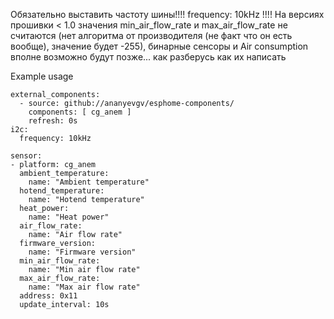 Обязательно выставить частоту шины!!!!   frequency: 10kHz   !!!!
На версиях прошивки < 1.0 значения min_air_flow_rate и max_air_flow_rate не считаются (нет алгоритма от производителя (не факт что он есть вообще), значение будет -255), бинарные сенсоры и Air consumption вполне возможно будут позже... как разберусь как их написать

Example usage

```
external_components:
  - source: github://ananyevgv/esphome-components/
    components: [ cg_anem ]
    refresh: 0s
i2c:
  frequency: 10kHz

sensor:
- platform: cg_anem
  ambient_temperature:
    name: "Ambient temperature"
  hotend_temperature:
    name: "Hotend temperature"
  heat_power:
    name: "Heat power"
  air_flow_rate:
    name: "Air flow rate"
  firmware_version:
    name: "Firmware version"
  min_air_flow_rate:
    name: "Min air flow rate"
  max_air_flow_rate:
    name: "Max air flow rate"
  address: 0x11
  update_interval: 10s


```
